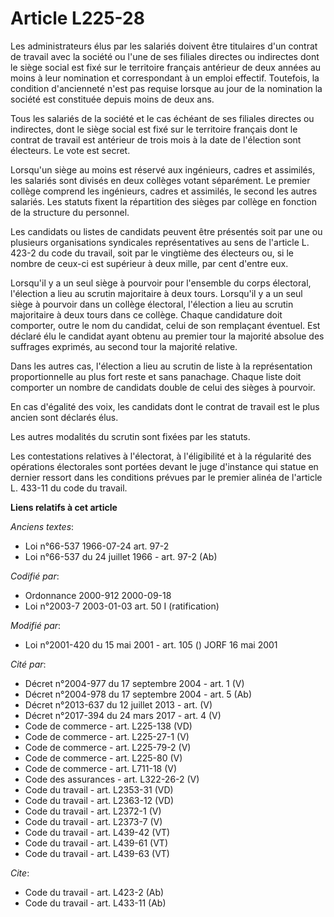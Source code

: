 # Article L225-28

Les administrateurs élus par les salariés doivent être titulaires d'un contrat de travail avec la société ou l'une de ses
filiales directes ou indirectes dont le siège social est fixé sur le territoire français antérieur de deux années au moins à
leur nomination et correspondant à un emploi effectif. Toutefois, la condition d'ancienneté n'est pas requise lorsque au jour
de la nomination la société est constituée depuis moins de deux ans. 

Tous les salariés de la société et le cas échéant de ses filiales directes ou indirectes, dont le siège social est fixé sur
le territoire français dont le contrat de travail est antérieur de trois mois à la date de l'élection sont électeurs. Le vote
est secret. 

Lorsqu'un siège au moins est réservé aux ingénieurs, cadres et assimilés, les salariés sont divisés en deux collèges votant
séparément. Le premier collège comprend les ingénieurs, cadres et assimilés, le second les autres salariés. Les statuts
fixent la répartition des sièges par collège en fonction de la structure du personnel. 

Les candidats ou listes de candidats peuvent être présentés soit par une ou plusieurs organisations syndicales
représentatives au sens de l'article L. 423-2 du code du travail, soit par le vingtième des électeurs ou, si le nombre de
ceux-ci est supérieur à deux mille, par cent d'entre eux. 

Lorsqu'il y a un seul siège à pourvoir pour l'ensemble du corps électoral, l'élection a lieu au scrutin majoritaire à deux
tours. Lorsqu'il y a un seul siège à pourvoir dans un collège électoral, l'élection a lieu au scrutin majoritaire à deux
tours dans ce collège. Chaque candidature doit comporter, outre le nom du candidat, celui de son remplaçant éventuel. Est
déclaré élu le candidat ayant obtenu au premier tour la majorité absolue des suffrages exprimés, au second tour la majorité
relative. 

Dans les autres cas, l'élection a lieu au scrutin de liste à la représentation proportionnelle au plus fort reste et sans
panachage. Chaque liste doit comporter un nombre de candidats double de celui des sièges à pourvoir. 

En cas d'égalité des voix, les candidats dont le contrat de travail est le plus ancien sont déclarés élus. 

Les autres modalités du scrutin sont fixées par les statuts. 

Les contestations relatives à l'électorat, à l'éligibilité et à la régularité des opérations électorales sont portées devant
le juge d'instance qui statue en dernier ressort dans les conditions prévues par le premier alinéa de l'article L. 433-11 du
code du travail.

**Liens relatifs à cet article**

_Anciens textes_:

  - Loi n°66-537 1966-07-24 art. 97-2
  - Loi n°66-537 du 24 juillet 1966 - art. 97-2 (Ab)

_Codifié par_:

  - Ordonnance 2000-912 2000-09-18
  - Loi n°2003-7 2003-01-03 art. 50 I (ratification)

_Modifié par_:

  - Loi n°2001-420 du 15 mai 2001 - art. 105 () JORF 16 mai 2001

_Cité par_:

  - Décret n°2004-977 du 17 septembre 2004 - art. 1 (V)
  - Décret n°2004-978 du 17 septembre 2004 - art. 5 (Ab)
  - Décret n°2013-637 du 12 juillet 2013 - art. (V)
  - Décret n°2017-394 du 24 mars 2017 - art. 4 (V)
  - Code de commerce - art. L225-138 (VD)
  - Code de commerce - art. L225-27-1 (V)
  - Code de commerce - art. L225-79-2 (V)
  - Code de commerce - art. L225-80 (V)
  - Code de commerce - art. L711-18 (V)
  - Code des assurances - art. L322-26-2 (V)
  - Code du travail - art. L2353-31 (VD)
  - Code du travail - art. L2363-12 (VD)
  - Code du travail - art. L2372-1 (V)
  - Code du travail - art. L2373-7 (V)
  - Code du travail - art. L439-42 (VT)
  - Code du travail - art. L439-61 (VT)
  - Code du travail - art. L439-63 (VT)

_Cite_:

  - Code du travail - art. L423-2 (Ab)
  - Code du travail - art. L433-11 (Ab)
